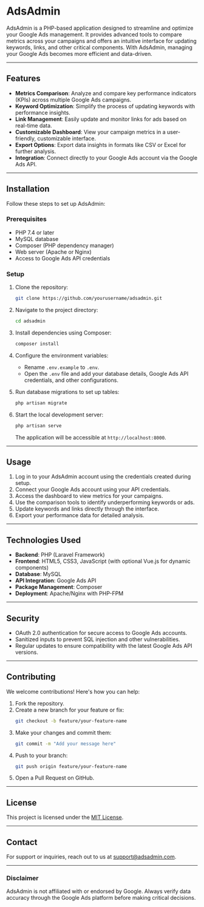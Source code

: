 # AdsAdmin

AdsAdmin is a PHP-based application designed to streamline and optimize your Google Ads management. It provides advanced tools to compare metrics across your campaigns and offers an intuitive interface for updating keywords, links, and other critical components. With AdsAdmin, managing your Google Ads becomes more efficient and data-driven.

---

## Features

- **Metrics Comparison**: Analyze and compare key performance indicators (KPIs) across multiple Google Ads campaigns.
- **Keyword Optimization**: Simplify the process of updating keywords with performance insights.
- **Link Management**: Easily update and monitor links for ads based on real-time data.
- **Customizable Dashboard**: View your campaign metrics in a user-friendly, customizable interface.
- **Export Options**: Export data insights in formats like CSV or Excel for further analysis.
- **Integration**: Connect directly to your Google Ads account via the Google Ads API.

---

## Installation

Follow these steps to set up AdsAdmin:

### Prerequisites

- PHP 7.4 or later
- MySQL database
- Composer (PHP dependency manager)
- Web server (Apache or Nginx)
- Access to Google Ads API credentials

### Setup

1. Clone the repository:
   ```bash
   git clone https://github.com/yourusername/adsadmin.git
   ```

2. Navigate to the project directory:
   ```bash
   cd adsadmin
   ```

3. Install dependencies using Composer:
   ```bash
   composer install
   ```

4. Configure the environment variables:
   - Rename `.env.example` to `.env`.
   - Open the `.env` file and add your database details, Google Ads API credentials, and other configurations.

5. Run database migrations to set up tables:
   ```bash
   php artisan migrate
   ```

6. Start the local development server:
   ```bash
   php artisan serve
   ```
   The application will be accessible at `http://localhost:8000`.

---

## Usage

1. Log in to your AdsAdmin account using the credentials created during setup.
2. Connect your Google Ads account using your API credentials.
3. Access the dashboard to view metrics for your campaigns.
4. Use the comparison tools to identify underperforming keywords or ads.
5. Update keywords and links directly through the interface.
6. Export your performance data for detailed analysis.

---

## Technologies Used

- **Backend**: PHP (Laravel Framework)
- **Frontend**: HTML5, CSS3, JavaScript (with optional Vue.js for dynamic components)
- **Database**: MySQL
- **API Integration**: Google Ads API
- **Package Management**: Composer
- **Deployment**: Apache/Nginx with PHP-FPM

---

## Security

- OAuth 2.0 authentication for secure access to Google Ads accounts.
- Sanitized inputs to prevent SQL injection and other vulnerabilities.
- Regular updates to ensure compatibility with the latest Google Ads API versions.

---

## Contributing

We welcome contributions! Here's how you can help:

1. Fork the repository.
2. Create a new branch for your feature or fix:
   ```bash
   git checkout -b feature/your-feature-name
   ```
3. Make your changes and commit them:
   ```bash
   git commit -m "Add your message here"
   ```
4. Push to your branch:
   ```bash
   git push origin feature/your-feature-name
   ```
5. Open a Pull Request on GitHub.

---

## License

This project is licensed under the [MIT License](LICENSE).

---

## Contact

For support or inquiries, reach out to us at [support@adsadmin.com](mailto:support@adsadmin.com).

---

### Disclaimer

AdsAdmin is not affiliated with or endorsed by Google. Always verify data accuracy through the Google Ads platform before making critical decisions.
